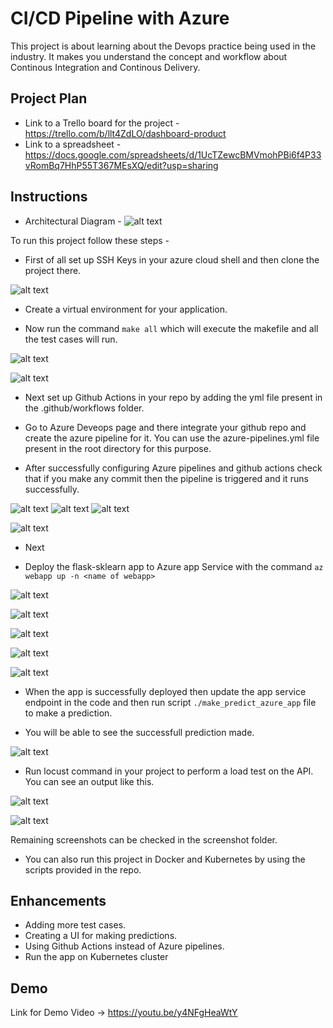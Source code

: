 # CI/CD Pipeline with Azure

This project is about learning about the Devops practice being used in the industry. It makes you understand the concept and workflow about Continous Integration and Continous Delivery.

## Project Plan

* Link to a Trello board for the project - https://trello.com/b/llt4ZdLO/dashboard-product
* Link to a spreadsheet - https://docs.google.com/spreadsheets/d/1UcTZewcBMVmohPBi6f4P33vRomBq7HhP55T367MEsXQ/edit?usp=sharing

## Instructions

* Architectural Diagram - ![alt text](https://github.com/riyaarora65/udacity-azuredevops/blob/master/flask-sklearn/Azure%20Architecture.png?raw=true)

To run this project follow these steps - 

* First of all set up SSH Keys in your azure cloud shell and then clone the project there.

![alt text](https://github.com/riyaarora65/udacity-azuredevops/blob/master/flask-sklearn/screenshots/SSh%20clone.png?raw=true)

* Create a virtual environment for your application.

* Now run the command `make all` which will execute the makefile and all the test cases will run.

![alt text](https://github.com/riyaarora65/udacity-azuredevops/blob/master/flask-sklearn/screenshots/make%20all%20output1.png?raw=true)

![alt text](https://github.com/riyaarora65/udacity-azuredevops/blob/master/flask-sklearn/screenshots/make%20all%20output%202.png?raw=true)


* Next set up Github Actions in your repo by adding the yml file present in the .github/workflows folder.

* Go to Azure Deveops page and there integrate your github repo and create the azure pipeline for it. You can use the 
azure-pipelines.yml  file present in the root directory for this purpose.

* After successfully configuring Azure pipelines and github actions check that if you make any commit then the pipeline is triggered and it runs successfully.

![alt text](https://github.com/riyaarora65/udacity-azuredevops/blob/master/flask-sklearn/screenshots/azurepipeline1.png?raw=true)
![alt text](https://github.com/riyaarora65/udacity-azuredevops/blob/master/flask-sklearn/screenshots/azurepipeline2.png?raw=true)
![alt text](https://github.com/riyaarora65/udacity-azuredevops/blob/master/flask-sklearn/screenshots/Successfull%20Azure%20Pipeline.png?raw=true)

![alt text](https://github.com/riyaarora65/udacity-azuredevops/blob/master/flask-sklearn/screenshots/Successfull%20Github%20Action%20Workflow.png?raw=true)



* Next 

* Deploy the flask-sklearn app to Azure app Service with the command `az webapp up -n <name of webapp>`

![alt text](https://github.com/riyaarora65/udacity-azuredevops/blob/master/flask-sklearn/screenshots/terminalwebapp.png?raw=true)

![alt text](https://github.com/riyaarora65/udacity-azuredevops/blob/master/flask-sklearn/screenshots/webapp.png?raw=true)

![alt text](https://github.com/riyaarora65/udacity-azuredevops/blob/master/flask-sklearn/screenshots/webappin%20appservice.png?raw=true)

![alt text](https://github.com/riyaarora65/udacity-azuredevops/blob/master/flask-sklearn/screenshots/webappinappservice2.png?raw=true)

![alt text](https://github.com/riyaarora65/udacity-azuredevops/blob/master/flask-sklearn/screenshots/Live%20Webapp.png?raw=true)

* When the app is successfully deployed then update the app service endpoint in the code and then run script `./make_predict_azure_app` file to make a prediction.

* You will be able to see the successfull prediction made. 

![alt text](https://github.com/riyaarora65/udacity-azuredevops/blob/master/flask-sklearn/screenshots/Prediction.png?raw=true)

* Run locust command in your project to perform a load test on the API. You can see an output like this.

![alt text](https://github.com/riyaarora65/udacity-azuredevops/blob/master/flask-sklearn/screenshots/locust%20output%202.png?raw=true)

![alt text](https://github.com/riyaarora65/udacity-azuredevops/blob/master/flask-sklearn/screenshots/locust%20output3.png?raw=true)

Remaining screenshots can be checked in the screenshot folder.

* You can also run this project in Docker and Kubernetes by using the scripts provided in the repo.

## Enhancements

* Adding more test cases.
* Creating a UI for making predictions.
* Using Github Actions instead of Azure pipelines.
* Run the app on Kubernetes cluster

## Demo 

Link for Demo Video -> https://youtu.be/y4NFgHeaWtY

